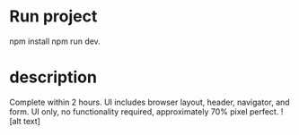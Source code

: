 # Run project
 npm install
 npm run dev.
# description
Complete within 2 hours.
UI includes browser layout, header, navigator, and form.
UI only, no functionality required, approximately 70% pixel perfect.
![alt text]
